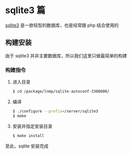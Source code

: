 # sqlite3 篇

[sqlite3](https://www.sqlite.org) 是一款轻型的数据库，也是经常跟 php 结合使用的

## 构建安装

由于 sqlite3 并非主要数据库，所以我们这里只做最简单的构建

### 构建指令

1. 进入目录

    ```sh
    $ cd /package/lnmp/sqlite-autoconf-3360000/
    ```

2. 编译

    ```sh
    $ ./configure --prefix=/server/sqlite3
    $ make
    ```

3. 安装并指定安装目录

    ```sh
    $ make install
    ```

至此，sqlite 安装完成
